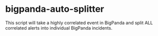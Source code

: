 # bigpanda-auto-splitter
This script will take a highly correlated event in BigPanda and split ALL correlated alerts into individual BigPanda incidents. 
